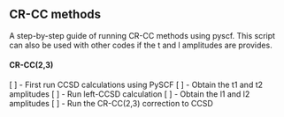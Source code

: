 ## CR-CC methods
A step-by-step guide of running CR-CC methods using pyscf. This script can also be used with other codes if the t and l amplitudes are provides.

#### CR-CC(2,3)
[ ] - First run CCSD calculations using PySCF
[ ] - Obtain the t1 and t2 amplitudes
[ ] - Run left-CCSD calculation
[ ] - Obtain the l1 and l2 amplitudes
[ ] - Run the CR-CC(2,3) correction to CCSD


